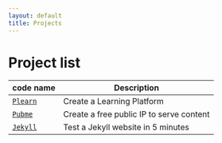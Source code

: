```yaml
---
layout: default
title: Projects
---
```


[//]: #(Reference)
[prj_plearn]: ./plearn/README
[prj_pubme]:  ./pubme/README


# Project list

|code name|Description|
|-|-|
|[`Plearn`][prj_plearn]|Create a Learning Platform|
|[`Pubme`][prj_pubme]|Create a free public IP to serve content|
|[`Jekyll`][prj_pubme]|Test a Jekyll website in 5 minutes|

<br>

